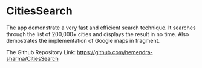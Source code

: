 # CitiesSearch

The app demonstrate a very fast and efficient search technique. It searches through the list of 200,000+ cities and displays the result in no time. Also demostrates the implementation of Google maps in fragment.

The Github Repository Link:
https://github.com/hemendra-sharma/CitiesSearch
